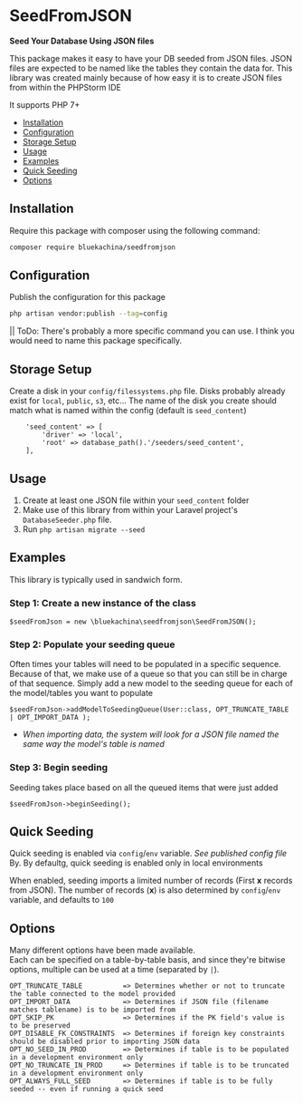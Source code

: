 # SeedFromJSON

**Seed Your Database Using JSON files**

This package makes it easy to have your DB seeded from JSON files.
JSON files are expected to be named like the tables they contain the data for.
This library was created mainly because of how easy it is to create JSON files from within the PHPStorm IDE

It supports PHP 7+

- [Installation](#installation)
- [Configuration](#configuration)
- [Storage Setup](#storage-setup)
- [Usage](#usage)
- [Examples](#examples)
- [Quick Seeding](#quick-seeding)
- [Options](#options)


## Installation

Require this package with composer using the following command:

```bash
composer require bluekachina/seedfromjson
```

## Configuration

Publish the configuration for this package
```bash
php artisan vendor:publish --tag=config
```
|| ToDo: There's probably a more specific command you can use.  I think you would need to name this package specifically.


## Storage Setup

Create a disk in your `config/filessystems.php` file.
Disks probably already exist for `local`, `public`, `s3`, etc...
The name of the disk you create should match what is named within the config (default is `seed_content`)
```
    'seed_content' => [
        'driver' => 'local',
        'root' => database_path().'/seeders/seed_content',
    ],
```


## Usage
1) Create at least one JSON file within your `seed_content` folder
2) Make use of this library from within your Laravel project's `DatabaseSeeder.php` file.
3) Run `php artisan migrate --seed`

## Examples
This library is typically used in sandwich form.
### Step 1: Create a new instance of the class
```
$seedFromJson = new \bluekachina\seedfromjson\SeedFromJSON();
```

### Step 2: Populate your seeding queue 
Often times your tables will need to be populated in a specific sequence. 
Because of that, we make use of a queue so that you can still be in charge of that sequence.
Simply add a new model to the seeding queue for each of the model/tables you want to populate
```
$seedFromJson->addModelToSeedingQueue(User::class, OPT_TRUNCATE_TABLE | OPT_IMPORT_DATA );
```
* *When importing data, the system will look for a JSON file named the same way the model's table is named*

### Step 3: Begin seeding 
Seeding takes place based on all the queued items that were just added
```
$seedFromJson->beginSeeding();
``` 
## Quick Seeding
Quick seeding is enabled via `config`/`env` variable. *See published config file*
By.  By defaultg, quick seeding is enabled only in local environments

When enabled, seeding imports a limited number of records (First **x** records from JSON).
The number of records (**x**) is also determined by `config`/`env` variable, and defaults to `100`

## Options
Many different options have been made available.  
Each can be specified on a table-by-table basis, and since they're bitwise options, multiple can be used at a time (separated by `|`).
```
OPT_TRUNCATE_TABLE          => Determines whether or not to truncate the table connected to the model provided
OPT_IMPORT_DATA             => Determines if JSON file (filename matches tablename) is to be imported from
OPT_SKIP_PK                 => Determines if the PK field's value is to be preserved
OPT_DISABLE_FK_CONSTRAINTS  => Determines if foreign key constraints should be disabled prior to importing JSON data
OPT_NO_SEED_IN_PROD         => Determines if table is to be populated in a development environment only
OPT_NO_TRUNCATE_IN_PROD     => Determines if table is to be truncated in a development environment only
OPT_ALWAYS_FULL_SEED        => Determines if table is to be fully seeded -- even if running a quick seed
```